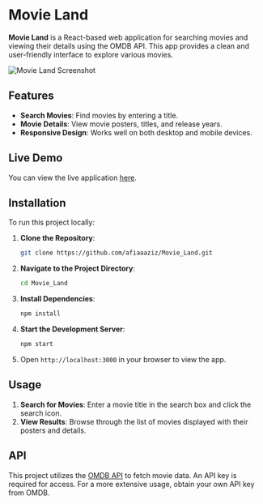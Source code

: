 # Movie Land

**Movie Land** is a React-based web application for searching movies and viewing their details using the OMDB API. This app provides a clean and user-friendly interface to explore various movies.


![Movie Land Screenshot](https://github.com/your-repo/your-project/raw/branch-name/path-to-image/Movie-Land.png)


## Features

- **Search Movies**: Find movies by entering a title.
- **Movie Details**: View movie posters, titles, and release years.
- **Responsive Design**: Works well on both desktop and mobile devices.

## Live Demo

You can view the live application [here](https://afiaaaziz.github.io/Movie_Land/).

## Installation

To run this project locally:

1. **Clone the Repository**:
    ```bash
    git clone https://github.com/afiaaaziz/Movie_Land.git
    ```

2. **Navigate to the Project Directory**:
    ```bash
    cd Movie_Land
    ```

3. **Install Dependencies**:
    ```bash
    npm install
    ```

4. **Start the Development Server**:
    ```bash
    npm start
    ```

5. Open `http://localhost:3000` in your browser to view the app.

## Usage

1. **Search for Movies**: Enter a movie title in the search box and click the search icon.
2. **View Results**: Browse through the list of movies displayed with their posters and details.

## API

This project utilizes the [OMDB API](https://www.omdbapi.com/) to fetch movie data. An API key is required for access. For a more extensive usage, obtain your own API key from OMDB.

